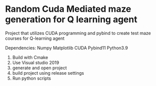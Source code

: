 # Random Cuda Mediated maze generation for Q learning agent
Project that utilizes CUDA programming and pybind to create test maze courses for Q-learning agent

Dependencies:
Numpy
Matplotlib
CUDA
Pybind11
Python3.9

1. Build with Cmake
2. Use Visual studio 2019
3. generate and open project
4. build project using release settings
5. Run python scripts
